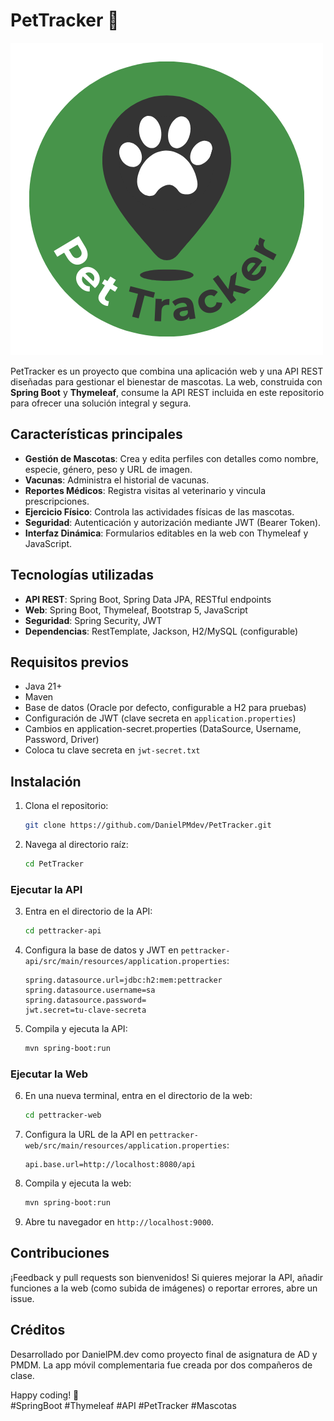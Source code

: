 # PetTracker 🐾

![PetTracker Logo](https://raw.githubusercontent.com/DanielPMdev/PetTracker/main/assets/pettracker-logo.png)

PetTracker es un proyecto que combina una aplicación web y una API REST diseñadas para gestionar el bienestar de mascotas. La web, construida con **Spring Boot** y **Thymeleaf**, consume la API REST incluida en este repositorio para ofrecer una solución integral y segura.

## Características principales
- **Gestión de Mascotas**: Crea y edita perfiles con detalles como nombre, especie, género, peso y URL de imagen.
- **Vacunas**: Administra el historial de vacunas.
- **Reportes Médicos**: Registra visitas al veterinario y vincula prescripciones.
- **Ejercicio Físico**: Controla las actividades físicas de las mascotas.
- **Seguridad**: Autenticación y autorización mediante JWT (Bearer Token).
- **Interfaz Dinámica**: Formularios editables en la web con Thymeleaf y JavaScript.

## Tecnologías utilizadas
- **API REST**: Spring Boot, Spring Data JPA, RESTful endpoints
- **Web**: Spring Boot, Thymeleaf, Bootstrap 5, JavaScript
- **Seguridad**: Spring Security, JWT
- **Dependencias**: RestTemplate, Jackson, H2/MySQL (configurable)

## Requisitos previos
- Java 21+
- Maven
- Base de datos (Oracle por defecto, configurable a H2 para pruebas)
- Configuración de JWT (clave secreta en `application.properties`)
- Cambios en application-secret.properties (DataSource, Username, Password, Driver)
- Coloca tu clave secreta en `jwt-secret.txt`

## Instalación
1. Clona el repositorio:
   ```bash
   git clone https://github.com/DanielPMdev/PetTracker.git
   ```
2. Navega al directorio raíz:
   ```bash
   cd PetTracker
   ```

### Ejecutar la API
3. Entra en el directorio de la API:
   ```bash
   cd pettracker-api
   ```
4. Configura la base de datos y JWT en `pettracker-api/src/main/resources/application.properties`:
   ```properties
   spring.datasource.url=jdbc:h2:mem:pettracker
   spring.datasource.username=sa
   spring.datasource.password=
   jwt.secret=tu-clave-secreta
   ```
5. Compila y ejecuta la API:
   ```bash
   mvn spring-boot:run
   ```

### Ejecutar la Web
6. En una nueva terminal, entra en el directorio de la web:
   ```bash
   cd pettracker-web
   ```
7. Configura la URL de la API en `pettracker-web/src/main/resources/application.properties`:
   ```properties
   api.base.url=http://localhost:8080/api
   ```
8. Compila y ejecuta la web:
   ```bash
   mvn spring-boot:run
   ```
9. Abre tu navegador en `http://localhost:9000`.

## Contribuciones
¡Feedback y pull requests son bienvenidos! Si quieres mejorar la API, añadir funciones a la web (como subida de imágenes) o reportar errores, abre un issue.

## Créditos
Desarrollado por DanielPM.dev como proyecto final de asignatura de AD y PMDM. La app móvil complementaria fue creada por dos compañeros de clase.

Happy coding! 🚀  
#SpringBoot #Thymeleaf #API #PetTracker #Mascotas
```
